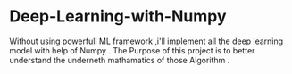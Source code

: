 # Deep-Learning-with-Numpy
Without using powerfull ML framework ,i'll implement all the deep learning model with help of Numpy .
The Purpose of this project is to better understand the underneth mathamatics of those Algorithm .
